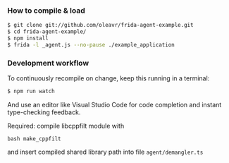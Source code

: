 ### How to compile & load

```sh
$ git clone git://github.com/oleavr/frida-agent-example.git
$ cd frida-agent-example/
$ npm install
$ frida -l _agent.js --no-pause ./example_application
```

### Development workflow

To continuously recompile on change, keep this running in a terminal:

```sh
$ npm run watch
```

And use an editor like Visual Studio Code for code completion and instant
type-checking feedback.

Required: compile libcppfilt module with
```
bash make_cppfilt
```
and insert compiled shared library path into file `agent/demangler.ts`
